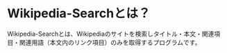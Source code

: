 Wikipedia-Searchとは？
================
Wikipedia-Searchとは、Wikipediaのサイトを検索しタイトル・本文・関連項目・関連用語（本文内のリンク項目）のみを取得するプログラムです。
